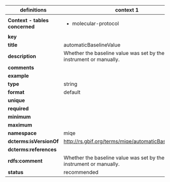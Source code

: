 

| definitions | context 1 |
|-|-|
| **Context - tables concerned** | <ul><li>molecular-protocol</li></ul> |
| **key** |  |
| **title** | automaticBaselineValue |
| **description** | Whether the baseline value was set by the instrument or manually. |
| **comments** |  |
| **example** |  |
| **type** | string |
| **format** | default |
| **unique** |  |
| **required** |  |
| **minimum** |  |
| **maximum** |  |
| **namespace** | miqe |
| **dcterms:isVersionOf** | http://rs.gbif.org/terms/miqe/automaticBaselineValue |
| **dcterms:references** |  |
| **rdfs:comment** | Whether the baseline value was set by the instrument or manually. |
| **status** | recommended |
